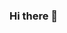 ### Hi there 👋

<!--
**HAMBON3malon3/HAMBON3malon3** is a ✨ _special_ ✨ repository because its `README.md` (this file) appears on your GitHub profile.

Here are some ideas to get you started:

- 🔭 I’m currently working on learnign all things that are coding languages so I can pursue a career in the cybersecurity field eventually.
- 🌱 I’m currently learning Python, C#, Ethical Hacking.
- 👯 I’m looking to collaborate on any entry level projects that are focused on learnign and growth.
- 🤔 I’m looking for help with career path advice.
- 💬 Ask me about anything that is food and I probably know the answer.
- 📫 How to reach me: hambon3malon3@gmail.com
- 😄 Pronouns: BON3
- ⚡ Fun fact: I am a classically French trained fine dining chef who needs a change of pace.
-->
